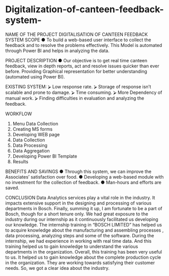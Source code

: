 # Digitalization-of-canteen-feedback-system-

NAME OF THE PROJECT
DIGITALISATION OF CANTEEN FEEDBACK SYSTEM
SCOPE
● To build a web-based user interface to collect the feedback and to resolve
the problems effectively. This Model is automated through Power BI and
helps in analyzing the data.

PROJECT DESCRIPTION
● Our objective is to get real time canteen feedback, view in depth reports, act
and resolve issues quicker than ever before. Providing Graphical
representation for better understanding (automated using Power BI).


EXISTING SYSTEM:
⮚ Low response rate.
⮚ Storage of response isn’t scalable and prone to damage.
⮚ Time consuming.
⮚ More Dependency of manual work.
⮚ Finding difficulties in evaluation and analyzing the feedback.

WORKFLOW

1. Menu Data Collection
2. Creating MS forms
3. Developing WEB page
4. Data Collection
5. Data Processing
6. Data Aggregation
7. Developing Power BI Template
8. Results

BENEFITS AND SAVINGS
● Through this system, we can improve the Associates’ satisfaction over food.
● Developing a web-based module with no investment for the collection of
feedback.
● Man-hours and efforts are saved.

CONCLUSION
Data Analytics services play a vital role in the industry. It impacts extensive
support in the designing and processing of various departments in Bosch. Finally,
summing it up, I am fortunate to be a part of Bosch, though for a short tenure only.
We had great exposure to the industry during our internship as it continuously
facilitated us developing our knowledge.
The internship training in “BOSCH LIMITED” has helped us to acquire
knowledge about the manufacturing and assembling processes , data processing,
analyzing steps and some of the software. During the internship, we had
experience in working with real time data. And this training helped us to gain
knowledge to understand the various departments in the organization. Overall, this
training has been very useful to us. It helped us to gain knowledge about the
complete production cycle in the organization. They are working towards
satisfying their customer needs. So, we got a clear idea about the industry.
